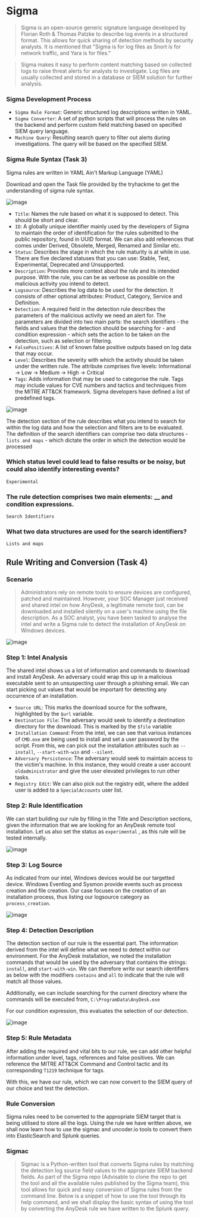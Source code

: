 # Sigma

> Sigma is an open-source generic signature language developed by Florian Roth & Thomas Patzke to describe log events in a structured format. This allows for quick sharing of detection methods by security analysts. It is mentioned that "Sigma is for log files as Snort is for network traffic, and Yara is for files."

> Sigma makes it easy to perform content matching based on collected logs to raise threat alerts for analysts to investigate. Log files are usually collected and stored in a database or SIEM solution for further analysis.

### Sigma Development Process

* `Sigma Rule Format`: Generic structured log descriptions written in YAML.
* `Sigma Converter`: A set of python scripts that will process the rules on the backend and perform custom field matching based on specified SIEM query language.
* `Machine Query`: Resulting search query to filter out alerts during investigations. The query will be based on the specified SIEM.

### Sigma Rule Syntax (Task 3)

Sigma rules are written in YAML Ain't Markup Language (YAML)

Download and open the Task file provided by the tryhackme to get the understanding of sigma rule syntax.

![image](https://github.com/tousif13/TryHackMe_Writeups/assets/33444140/0fe51129-21b0-4d75-b678-f5d6f3a9702f)

* `Title`: Names the rule based on what it is supposed to detect. This should be short and clear.
* `ID`: A globally unique identifier mainly used by the developers of Sigma to maintain the order of identification for the rules submitted to the public repository, found in UUID format. We can also add references that comes under Derived, Obsolete, Merged, Renamed and Similar etc.
* `Status`: Describes the stage in which the rule maturity is at while in use. There are five declared statuses that you can use: Stable, Test, Experimental, Deprecated and Unsupported. 
* `Description`: Provides more context about the rule and its intended purpose. With the rule, you can be as verbose as possible on the malicious activity you intend to detect.
* `Logsource`: Describes the log data to be used for the detection. It consists of other optional attributes: Product, Category, Service and Definition.
* `Detection`: A required field in the detection rule describes the parameters of the malicious activity we need an alert for. The parameters are divided into two main parts: the search identifiers - the fields and values that the detection should be searching for -  and condition expression - which sets the action to be taken on the detection, such as selection or filtering.
* `FalsePositives`: A list of known false positive outputs based on log data that may occur.
* `Level`: Describes the severity with which the activity should be taken under the written rule. The attribute comprises five levels: Informational -> Low -> Medium -> High -> Critical
* `Tags`: Adds information that may be used to categorise the rule. Tags may include values for CVE numbers and tactics and techniques from the MITRE ATT&CK framework. Sigma developers have defined a list of predefined tags.

![image](https://github.com/tousif13/TryHackMe_Writeups/assets/33444140/319eba6f-a703-46e4-bd93-a77327190975)

The detection section of the rule describes what you intend to search for within the log data and how the selection and filters are to be evaluated. The definition of the search identifiers can comprise two data structures - `lists and maps` - which dictate the order in which the detection would be processed

### Which status level could lead to false results or be noisy, but could also identify interesting events?

    Experimental
    
### The rule detection comprises two main elements: __ and condition expressions.

    Search Identifiers
    
### What two data structures are used for the search identifiers?

    Lists and maps
    
## Rule Writing and Conversion (Task 4)

### Scenario 

> Administrators rely on remote tools to ensure devices are configured, patched and maintained. However, your SOC Manager just received and shared intel on how AnyDesk, a legitimate remote tool, can be downloaded and installed silently on a user's machine using the file description. As a SOC analyst, you have been tasked to analyse the intel and write a Sigma rule to detect the installation of AnyDesk on Windows devices.

![image](https://github.com/tousif13/TryHackMe_Writeups/assets/33444140/4bef20fb-5ee6-421e-a2a5-f8101e556861)

### Step 1: Intel Analysis

The shared intel shows us a lot of information and commands to download and install AnyDesk. An adversary could wrap this up in a malicious executable sent to an unsuspecting user through a phishing email. We can start picking out values that would be important for detecting any occurrence of an installation.

* `Source URL`: This marks the download source for the software, highlighted by the `$url` variable.
* `Destination File`: The adversary would seek to identify a destination directory for the download. This is marked by the `$file` variable
* `Installation Command`: From the intel, we can see that various instances of `CMD.exe` are being used to install and set a user password by the script. From this, we can pick out the installation attributes such as `--install`, `--start-with-win` and `--silent`.
* `Adversary Persistence`: The adversary would seek to maintain access to the victim's machine. In this instance, they would create a user account `oldadministrator` and give the user elevated privileges to run other tasks.
* `Registry Edit`: We can also pick out the registry edit, where the added user is added to a `SpecialAccounts` user list.

### Step 2: Rule Identification

We can start building our rule by filling in the Title and Description sections, given the information that we are looking for an AnyDesk remote tool installation. Let us also set the status as `experimental` , as this rule will be tested internally.

![image](https://github.com/tousif13/TryHackMe_Writeups/assets/33444140/5918de16-ec9c-4af0-a2a4-ff7c4221baa7)

### Step 3: Log Source

As indicated from our intel, Windows devices would be our targetted device. Windows Eventlog and Sysmon provide events such as process creation and file creation. Our case focuses on the creation of an installation process, thus listing our logsource category as `process_creation`.

![image](https://github.com/tousif13/TryHackMe_Writeups/assets/33444140/564f22d0-2de1-467b-b377-d5d5e7eaed36)

### Step 4: Detection Description

The detection section of our rule is the essential part. The information derived from the intel will define what we need to detect within our environment. For the AnyDesk installation, we noted the installation commands that would be used by the adversary that contains the strings: `install`, and `start-with-win`. We can therefore write our search identifiers as below with the modifiers `contains` and `all` to indicate that the rule will match all those values.

Additionally, we can include searching for the current directory where the commands will be executed from, `C:\ProgramData\AnyDesk.exe`

For our condition expression, this evaluates the selection of our detection.

![image](https://github.com/tousif13/TryHackMe_Writeups/assets/33444140/90c4e32f-eeaa-4d8f-822d-6f34e4e00373)

### Step 5: Rule Metadata

After adding the required and vital bits to our rule, we can add other helpful information under level, tags, references and false positives. We can reference the MITRE ATT&CK Command and Control tactic and its corresponding `T1219` technique for tags.


With this, we have our rule, which we can now convert to the SIEM query of our choice and test the detection.

### Rule Conversion

Sigma rules need to be converted to the appropriate SIEM target that is being utilised to store all the logs. Using the rule we have written above, we shall now learn how to use the sigmac and uncoder.io tools to convert them into ElasticSearch and Splunk queries.

### Sigmac

> Sigmac is a Python-written tool that converts Sigma rules by matching the detection log source field values to the appropriate SIEM backend fields. As part of the Sigma repo (Advisable to clone the repo to get the tool and all the available rules published by the Sigma team), this tool allows for quick and easy conversion of Sigma rules from the command line. Below is a snippet of how to use the tool through its help command, and we shall display the basic syntax of using the tool by converting the AnyDesk rule we have written to the Splunk query.

